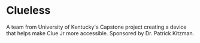 # Clueless
A team from University of Kentucky's Capstone project creating a device that helps make Clue Jr more accessible. Sponsored by Dr. Patrick Kitzman.
